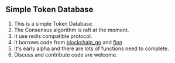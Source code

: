 ## Simple Token Database

1. This is a simple Token Database.
2. The Consensus algorithm is raft at the moment.
3. It use redis compatible protocol.
4. It borrows code from [blockchain_go](https://github.com/Jeiwan/blockchain_go) and [finn](https://github.com/tidwall/finn) 
5. It's early alpha and there are lots of functions need to complete.
6. Discuss and contribute code are welcome.